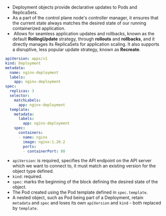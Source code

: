 - Deployment objects provide declarative updates to Pods and ReplicaSets.
- As a part of the control plane node's controller manager, it ensures that the current state always matches the desired state of our running containerized application.
-  Allows for seamless application updates and rollbacks, known as the default **RollingUpdate** strategy, through **rollouts** and **rollbacks**, and it directly manages its ReplicaSets for application scaling. It also supports a disruptive, less popular update strategy, known as **Recreate**.
```YAML
apiVersion: apps/v1  
kind: Deployment  
metadata:  
  name: nginx-deployment  
  labels:  
    app: nginx-deployment  
spec:  
  replicas: 3  
  selector:  
    matchLabels:  
      app: nginx-deployment  
  template:  
    metadata:  
      labels:  
        app: nginx-deployment  
    spec:  
      containers:  
      - name: nginx  
        image: nginx:1.20.2  
        ports:  
        - containerPort: 80
```
- `apiVersion`: is required, specifies the API endpoint on the API server which we want to connect to, it must match an existing version for the object type defined.
- `kind`: required.
- `spec`: marks the beginning of the block defining the desired state of the object.
- The Pod created using the Pod template defined in `spec.template`.
- A nested object, such as Pod being part of a Deployment, retain `metadata` and `spec` and loses its own `apiVersion` and `kind` - both replaced by `template`.